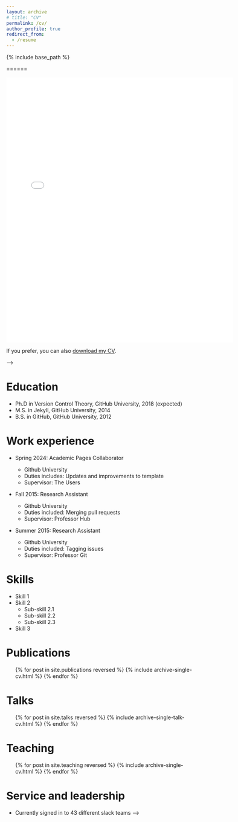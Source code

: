 ```yaml
---
layout: archive
# title: "CV"
permalink: /cv/
author_profile: true
redirect_from:
  - /resume
---
```


{% include base_path %}

<!-- Below is my CV: -->
======
<!-- <embed src="{{http://elizadawson.github.io}}/files/Dawson_2024_CV.pdf" width="600" height="700" type='application/pdf'>  -->

<embed src="{{ site.baseurl }}/files/Dawson_2024_CV.pdf" width="600" height="700" type='application/pdf'> 


If you prefer, you can also [download my CV](http://elizadawson.github.io/files/Dawson_2024_CV.pdf).


<!-- <embed src="http://elizadawson.github.io/files/Dawson_2024_CV.pdf" width="100%" height="600px" type="application/pdf"> -->
<!-- <iframe src="assets/files/cv.pdf" width="100%" height="600px"></iframe> -->



<!-- <iframe src="https://drive.google.com/viewerng/viewer?embedded=true&url=https://elizadawson.github.io/files/Dawson_2024_CV.pdf" width="100%" height="600px"></iframe>
<!-- <iframe src="http://elizadawson.github.io/files/Dawson_2024_CV.pdf" width="600" height="400"></iframe> -->
<!-- <embed src="http://elizadawson.github.io/files/Dawson_2024_CV.pdf" width="600" height="400" type="application/pdf"> --> -->



Education
======
* Ph.D in Version Control Theory, GitHub University, 2018 (expected)
* M.S. in Jekyll, GitHub University, 2014
* B.S. in GitHub, GitHub University, 2012

Work experience
======
* Spring 2024: Academic Pages Collaborator
  * Github University
  * Duties includes: Updates and improvements to template
  * Supervisor: The Users

* Fall 2015: Research Assistant
  * Github University
  * Duties included: Merging pull requests
  * Supervisor: Professor Hub

* Summer 2015: Research Assistant
  * Github University
  * Duties included: Tagging issues
  * Supervisor: Professor Git
  
Skills
======
* Skill 1
* Skill 2
  * Sub-skill 2.1
  * Sub-skill 2.2
  * Sub-skill 2.3
* Skill 3

Publications
======
  <ul>{% for post in site.publications reversed %}
    {% include archive-single-cv.html %}
  {% endfor %}</ul>
  
Talks
======
  <ul>{% for post in site.talks reversed %}
    {% include archive-single-talk-cv.html  %}
  {% endfor %}</ul>
  
Teaching
======
  <ul>{% for post in site.teaching reversed %}
    {% include archive-single-cv.html %}
  {% endfor %}</ul>
  
Service and leadership
======
* Currently signed in to 43 different slack teams -->
